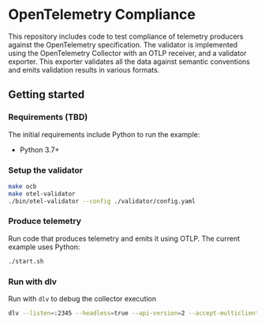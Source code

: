 # OpenTelemetry Compliance

This repository includes code to test compliance of telemetry producers against the OpenTelemetry specification. The validator is implemented using the OpenTelemetry Collector with an OTLP receiver, and a validator exporter. This exporter validates all the data against semantic conventions and emits validation results in various formats.

## Getting started

### Requirements (TBD)

The initial requirements include Python to run the example:

* Python 3.7+

### Setup the validator

```bash
make ocb
make otel-validator
./bin/otel-validator --config ./validator/config.yaml
```

### Produce telemetry

Run code that produces telemetry and emits it using OTLP. The current example uses Python:

```bash
./start.sh
```

### Run with dlv

Run with `dlv` to debug the collector execution

```bash
dlv --listen=:2345 --headless=true --api-version=2 --accept-multiclient --log exec bin/otel-validator -- --config validator/config.yaml
```
